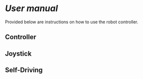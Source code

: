# _User manual_ 

Provided below are instructions on how to use the robot controller.

## Controller

## Joystick

## Self-Driving
